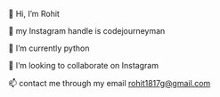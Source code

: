 👋 Hi, I’m Rohit

👀 my Instagram handle is codejourneyman

🌱 I’m currently python

💞️ I’m looking to collaborate on Instagram

📫 contact me through my email rohit1817g@gmail.com
